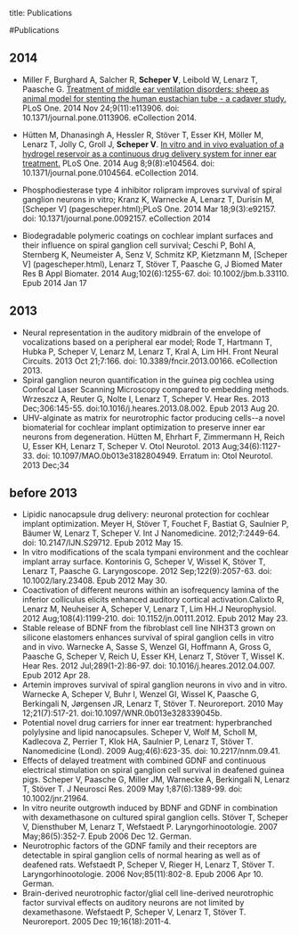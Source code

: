 title: Publications

#Publications

2014
---
* Miller F, Burghard A, Salcher R, **Scheper V**, Leibold W, Lenarz T, Paasche G. [Treatment of middle ear ventilation disorders: sheep as animal model for stenting the human eustachian tube - a cadaver study. ](http://www.plosone.org/article/info%3Adoi%2F10.1371%2Fjournal.pone.0113906) PLoS One. 2014 Nov 24;9(11):e113906. doi: 10.1371/journal.pone.0113906. eCollection 2014.

* Hütten M, Dhanasingh A, Hessler R, Stöver T, Esser KH, Möller M, Lenarz T, Jolly C, Groll J, **Scheper V**. [In vitro and in vivo evaluation of a hydrogel reservoir as a continuous drug delivery system for inner ear treatment.](http://www.plosone.org/article/info%3Adoi%2F10.1371%2Fjournal.pone.0104564) PLoS One. 2014 Aug 8;9(8):e104564. doi: 10.1371/journal.pone.0104564. eCollection 2014.

* Phosphodiesterase type 4 inhibitor rolipram improves survival of spiral ganglion neurons in vitro; Kranz K, Warnecke A, Lenarz T, Durisin M, [Scheper V] (pagescheper.html);PLoS One. 2014 Mar 18;9(3):e92157. doi: 10.1371/journal.pone.0092157. eCollection 2014
* Biodegradable polymeric coatings on cochlear implant surfaces and their influence on spiral ganglion cell survival; Ceschi P, Bohl A, Sternberg K, Neumeister A, Senz V, Schmitz KP, Kietzmann M, [Scheper V] (pagescheper.html), Lenarz T, Stöver T, Paasche G, J Biomed Mater Res B Appl Biomater. 2014 Aug;102(6):1255-67. doi: 10.1002/jbm.b.33110. Epub 2014 Jan 17

2013
---
* Neural representation in the auditory midbrain of the envelope of vocalizations based on a peripheral ear model; Rode T, Hartmann T, Hubka P, Scheper V, Lenarz M, Lenarz T, Kral A, Lim HH. Front Neural Circuits. 2013 Oct 21;7:166. doi: 10.3389/fncir.2013.00166. eCollection 2013.
*  Spiral ganglion neuron quantification in the guinea pig cochlea using Confocal Laser Scanning Microscopy compared to embedding methods. Wrzeszcz A, Reuter G, Nolte I, Lenarz T, Scheper V. Hear Res. 2013 Dec;306:145-55. doi:10.1016/j.heares.2013.08.002. Epub 2013 Aug 20.
*  UHV-alginate as matrix for neurotrophic factor producing cells--a novel biomaterial for cochlear implant optimization to preserve inner ear neurons from degeneration. Hütten M, Ehrhart F, Zimmermann H, Reich U, Esser KH, Lenarz T, Scheper V. Otol Neurotol. 2013 Aug;34(6):1127-33. doi: 10.1097/MAO.0b013e3182804949. Erratum in: Otol Neurotol. 2013 Dec;34



before 2013
---
* Lipidic nanocapsule drug delivery: neuronal protection for cochlear implant optimization. Meyer H, Stöver T, Fouchet F, Bastiat G, Saulnier P, Bäumer W, Lenarz T, Scheper V. Int J Nanomedicine. 2012;7:2449-64. doi: 10.2147/IJN.S29712. Epub 2012 May 15.
* In vitro modifications of the scala tympani environment and the cochlear implant array surface. Kontorinis G, Scheper V, Wissel K, Stöver T, Lenarz T, Paasche G. Laryngoscope. 2012 Sep;122(9):2057-63. doi: 10.1002/lary.23408. Epub 2012 May 30.
* Coactivation of different neurons within an isofrequency lamina of the inferior colliculus elicits enhanced auditory cortical activation.Calixto R, Lenarz M, Neuheiser A, Scheper V, Lenarz T, Lim HH.J Neurophysiol. 2012 Aug;108(4):1199-210. doi: 10.1152/jn.00111.2012. Epub 2012 May 23.
* Stable release of BDNF from the fibroblast cell line NIH3T3 grown on silicone elastomers enhances survival of spiral ganglion cells in vitro and in vivo. Warnecke A, Sasse S, Wenzel GI, Hoffmann A, Gross G, Paasche G, Scheper V, Reich U, Esser KH, Lenarz T, Stöver T, Wissel K. Hear Res. 2012 Jul;289(1-2):86-97. doi: 10.1016/j.heares.2012.04.007. Epub 2012 Apr 28.
* Artemin improves survival of spiral ganglion neurons in vivo and in vitro. Warnecke A, Scheper V, Buhr I, Wenzel GI, Wissel K, Paasche G, Berkingali N, Jørgensen JR, Lenarz T, Stöver T. Neuroreport. 2010 May 12;21(7):517-21. doi:10.1097/WNR.0b013e328339045b.
* Potential novel drug carriers for inner ear treatment: hyperbranched polylysine and lipid nanocapsules. Scheper V, Wolf M, Scholl M, Kadlecova Z, Perrier T, Klok HA, Saulnier P, Lenarz T, Stöver T. Nanomedicine (Lond). 2009 Aug;4(6):623-35. doi: 10.2217/nnm.09.41. 
* Effects of delayed treatment with combined GDNF and continuous electrical stimulation on spiral ganglion cell survival in deafened guinea pigs. Scheper V, Paasche G, Miller JM, Warnecke A, Berkingali N, Lenarz T, Stöver T. J Neurosci Res. 2009 May 1;87(6):1389-99. doi: 10.1002/jnr.21964.
* In vitro neurite outgrowth induced by BDNF and GDNF in combination with dexamethasone on cultured spiral ganglion cells. Stöver T, Scheper V, Diensthuber M, Lenarz T, Wefstaedt P. Laryngorhinootologie. 2007 May;86(5):352-7. Epub 2006 Dec 12. German. 
* Neurotrophic factors of the GDNF family and their receptors are detectable in spiral ganglion cells of normal hearing as well as of deafened rats. Wefstaedt P, Scheper V, Rieger H, Lenarz T, Stöver T. Laryngorhinootologie. 2006 Nov;85(11):802-8. Epub 2006 Apr 10. German. 
* Brain-derived neurotrophic factor/glial cell line-derived neurotrophic factor survival effects on auditory neurons are not limited by dexamethasone. Wefstaedt P, Scheper V, Lenarz T, Stöver T. Neuroreport. 2005 Dec 19;16(18):2011-4.

